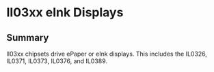 ﻿# Il03xx eInk Displays

## Summary
Il03xx chipsets drive ePaper or eInk displays. This includes the IL0326, IL0371, IL0373, IL0376, and IL0389.
